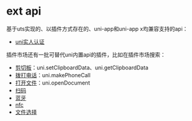 # ext api

基于uts实现的、以插件方式存在的、uni-app和uni-app x均兼容支持的api：
- [uni实人认证](https://uniapp.dcloud.net.cn/uniCloud/frv/dev.html)

插件市场还有一批可替代uni内置api的插件，比如在插件市场搜索：
- [剪切板](https://ext.dcloud.net.cn/search?q=%E5%89%AA%E5%88%87%E6%9D%BF&orderBy=Relevance&cat1=8&cat2=81)：uni.setClipboardData、uni.getClipboardData
- [拨打电话](https://ext.dcloud.net.cn/plugin?id=15235)：uni.makePhoneCall
- [打开文件](https://gitcode.net/dcloud/hello-uts/-/blob/dev/uni_modules/uts-nativepage/utssdk/app-android/index.uts)：uni.openDocument
- [扫码](https://ext.dcloud.net.cn/search?q=%E6%89%AB%E7%A0%81&cat1=8&type=UpdatedDate)
- [蓝牙](https://ext.dcloud.net.cn/search?q=%E8%93%9D%E7%89%99&orderBy=Relevance&cat1=8&cat2=81)
- [nfc](https://ext.dcloud.net.cn/search?q=nfc&orderBy=Relevance&cat1=8&cat2=81)
- [文件选择](https://ext.dcloud.net.cn/search?q=%E6%96%87%E4%BB%B6%E9%80%89%E6%8B%A9&cat1=8&cat2=81)
